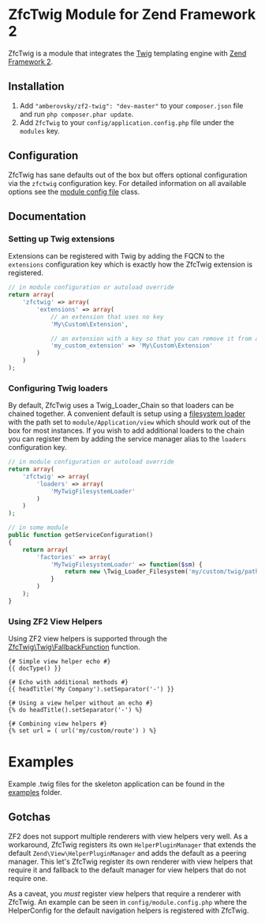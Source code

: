 # ZfcTwig Module for Zend Framework 2

ZfcTwig is a module that integrates the [Twig](http://twig.sensiolabs.org) templating engine with
[Zend Framework 2](http://framework.zend.com).

## Installation

 1. Add `"amberovsky/zf2-twig": "dev-master"` to your `composer.json` file and run `php composer.phar update`.
 2. Add `ZfcTwig` to your `config/application.config.php` file under the `modules` key.

## Configuration

ZfcTwig has sane defaults out of the box but offers optional configuration via the `zfctwig` configuration key. For
detailed information on all available options see the [module config file](https://github.com/amberovsky/zf2-twig/tree/master/config/module.config.php)
class.

## Documentation

### Setting up Twig extensions

Extensions can be registered with Twig by adding the FQCN to the `extensions` configuration key which is exactly how the
ZfcTwig extension is registered.

```php
// in module configuration or autoload override
return array(
    'zfctwig' => array(
        'extensions' => array(
            // an extension that uses no key
            'My\Custom\Extension',

            // an extension with a key so that you can remove it from another module
            'my_custom_extension' => 'My\Custom\Extension'
        )
    )
);
```

### Configuring Twig loaders

By default, ZfcTwig uses a Twig_Loader_Chain so that loaders can be chained together. A convenient default is setup using
a [filesystem loader](https://github.com/amberovsky/zf2-twig/tree/master/Module.php#L36) with the path set to
`module/Application/view` which should work out of the box for most instances. If you wish to add additional loaders
to the chain you can register them by adding the service manager alias to the `loaders` configuration key.

```php
// in module configuration or autoload override
return array(
    'zfctwig' => array(
        'loaders' => array(
            'MyTwigFilesystemLoader'
        )
    )
);

// in some module
public function getServiceConfiguration()
{
    return array(
        'factories' => array(
            'MyTwigFilesystemLoader' => function($sm) {
                return new \Twig_Loader_Filesystem('my/custom/twig/path');
            }
        )
    );
}
```

### Using ZF2 View Helpers

Using ZF2 view helpers is supported through the [ZfcTwig\Twig\FallbackFunction](https://github.com/amberovsky/zf2-twig/tree/master/src/ZfcTwig/FallbackFunction.php)
function.

```twig
{# Simple view helper echo #}
{{ docType() }}

{# Echo with additional methods #}
{{ headTitle('My Company').setSeparator('-') }}

{# Using a view helper without an echo #}
{% do headTitle().setSeparator('-') %}

{# Combining view helpers #}
{% set url = ( url('my/custom/route') ) %}
```

# Examples

Example .twig files for the skeleton application can be found in the [examples](https://github.com/amberovsky/zf2-twig/tree/master/examples)
folder.

## Gotchas

ZF2 does not support multiple renderers with view helpers very well. As a workaround, ZfcTwig registers its own
`HelperPluginManager` that extends the default `Zend\View\HelperPluginManager` and adds the default as a peering manager.
This let's ZfcTwig register its own renderer with view helpers that require it and fallback to the default manager for
view helpers that do not require one.

As a caveat, you *must* register view helpers that require a renderer with ZfcTwig. An example can be seen in
`config/module.config.php` where the HelperConfig for the default navigation helpers is registered with ZfcTwig.